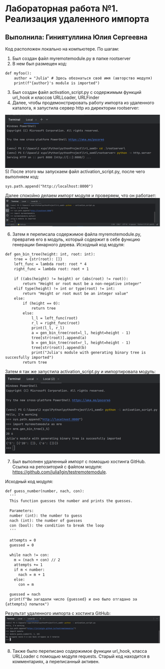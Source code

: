 # Лабораторная работа №1. Реализация удаленного импорта
## Выполнила: Гиниятуллина Юлия Сергеевна

Код расположен локально на компьютере.
По шагам:
1) Был создан файл myremotemodule.py в папке rootserver
2) В нем был размещен код:
```
def myfoo():
    author = "Julia" # Здесь обознаться своё имя (авторство модуля)
    print(f"{author}'s module is imported")
```
3) Был создан файл activation_script.py с содержимым функций url_hook и классов URLLoader, URLFinder
4) Далее, чтобы продемонстрировать работу импорта из удаленного каталога, я запустила сервер http из директории rootserver:

![Запуск сервера](images/img-2.png)
5) После этого мы запускаем файл activation_script.py, после чего выполняем код:
```
sys.path.append("http://localhost:8000")
```
Далее спокойно делаем импорт модуля и проверяем, что он работает:
![Удаленный импорт](images/img-1.png)

6) Затем я переписала содержимое файла myremotemodule.py, превратив его в модуль, который содержит в себе функцию генерации бинарного дерева. Исходный код модуля:
```
def gen_bin_tree(height: int, root: int):
    tree = {str(root): []}
    left_func = lambda root: root * 4
    right_func = lambda root: root + 1

    if ((abs(height) != height) or (abs(root) != root)):
        return "Height or root must be a non-negative integer"
    elif type(height) != int or type(root) != int:
        return "Height or root must be an integer value"
    else:
        if (height == 0):
            return tree
        else:
            l_l = left_func(root)
            r_l = right_func(root)
            print(l_l, r_l)
            a = gen_bin_tree(root=l_l, height=height - 1)
            tree[str(root)].append(a)
            b = gen_bin_tree(root=r_l, height=height - 1)
            tree[str(root)].append(b)
            print("Julia's module with generating binary tree is succesfully imported")
        return tree 
```

Затем я так же запустила activation_script.py и импортировала модуль:
![Удаленный импорт другого модуля](images/img-3.png)

7) Был выполнен удаленный импорт с помощью хостинга GitHub. Ссылка на репозиторий с файлом модуля: https://github.com/julia1gin/testremotemodule.

Исходный код модуля:
```
def guess_number(number, nach, con):
  '''
  This function guesses the number and prints the guesses.

  Parameters:
  number (int): the number to guess
  nach (int): the number of guesses
  con (bool): the condition to break the loop
  '''
  
  attempts = 0
  guessed = 0
  
  while nach != con:
    m = (nach + con) // 2
    attempts += 1
    if m < number:
      nach = m + 1
    else:
      con = m
  
  guessed = nach
  print(f"Вы загадали число {guessed} и оно было отгадано за {attempts} попыток")
```

Результат удаленного импорта с хостинга GitHub:
![Удаленный импорт с хостинга](images/img-4.png)

8) Также было переписано содержимое функции url_hook, класса URLLoader с помощью модуля requests. Старый код находится в комментариях, а переписанный активен.

